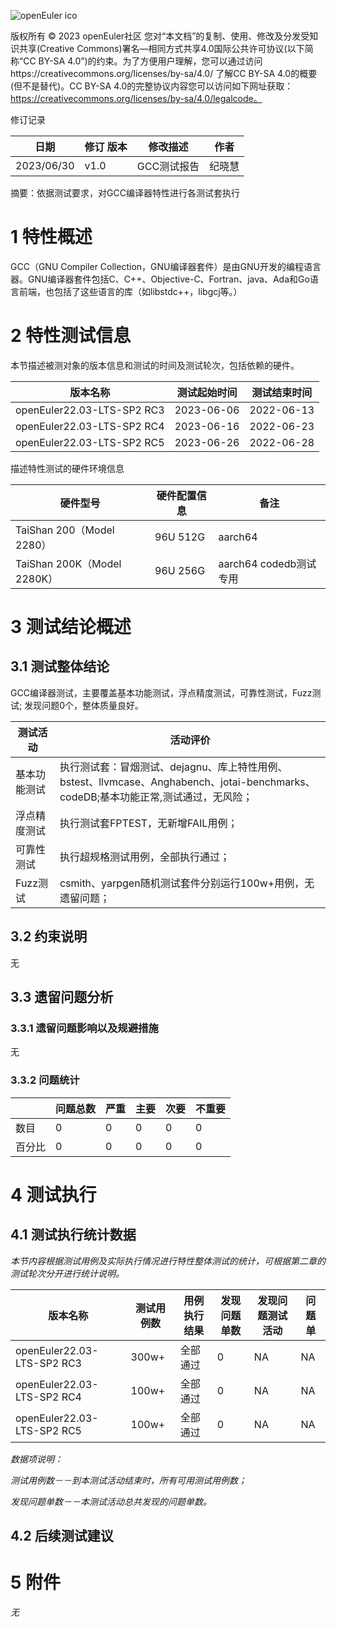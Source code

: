 ![openEuler ico](../../images/openEuler.png)

版权所有 © 2023  openEuler社区
 您对“本文档”的复制、使用、修改及分发受知识共享(Creative Commons)署名—相同方式共享4.0国际公共许可协议(以下简称“CC BY-SA 4.0”)的约束。为了方便用户理解，您可以通过访问https://creativecommons.org/licenses/by-sa/4.0/ 了解CC BY-SA 4.0的概要 (但不是替代)。CC BY-SA 4.0的完整协议内容您可以访问如下网址获取：https://creativecommons.org/licenses/by-sa/4.0/legalcode。

修订记录

| 日期        | 修订   版本 | 修改描述 | 作者 |
| ----       | ----------- | -------- | ---- |
| 2023/06/30 |   v1.0      | GCC测试报告 | 纪晓慧 |


摘要：依据测试要求，对GCC编译器特性进行各测试套执行

 

# 1     特性概述

GCC（GNU Compiler Collection，GNU编译器套件）是由GNU开发的编程语言器。GNU编译器套件包括C、C++、Objective-C、Fortran、java、Ada和Go语言前端，也包括了这些语言的库（如libstdc++，libgcj等。）

# 2     特性测试信息

本节描述被测对象的版本信息和测试的时间及测试轮次，包括依赖的硬件。

| 版本名称 | 测试起始时间 | 测试结束时间 |
| -------- | ------------ | ------------ |
| openEuler22.03-LTS-SP2 RC3 | 2023-06-06 | 2022-06-13 |
| openEuler22.03-LTS-SP2 RC4 | 2023-06-16 | 2022-06-23 |
| openEuler22.03-LTS-SP2 RC5 | 2023-06-26 | 2022-06-28 |

描述特性测试的硬件环境信息

| 硬件型号 | 硬件配置信息 | 备注 |
| -------- | ------------ | ---- |
| TaiShan 200（Model 2280） | 96U 512G | aarch64 |
| TaiShan 200K（Model 2280K） | 96U 256G | aarch64 codedb测试专用 |


# 3     测试结论概述

## 3.1   测试整体结论

GCC编译器测试，主要覆盖基本功能测试，浮点精度测试，可靠性测试，Fuzz测试; 发现问题0个，整体质量良好。

| 测试活动 | 活动评价 |
| -------- | -------- |
| 基本功能测试 | 执行测试套：冒烟测试、dejagnu、库上特性用例、bstest、llvmcase、Anghabench、jotai-benchmarks、codeDB;基本功能正常,测试通过，无风险； |
| 浮点精度测试 | 执行测试套FPTEST，无新增FAIL用例； |
| 可靠性测试 | 执行超规格测试用例，全部执行通过； |
| Fuzz测试 | csmith、yarpgen随机测试套件分别运行100w+用例，无遗留问题； |


## 3.2   约束说明

无

## 3.3   遗留问题分析

### 3.3.1 遗留问题影响以及规避措施

无

### 3.3.2 问题统计

|        | 问题总数 | 严重 | 主要 | 次要 | 不重要 |
| ------ | -------- | ---- | ---- | ---- | ------ |
| 数目   |  0      | 0     |  0   | 0     | 0       |
| 百分比 |  0    |  0    |  0    |  0    |  0      |

# 4     测试执行

## 4.1   测试执行统计数据

*本节内容根据测试用例及实际执行情况进行特性整体测试的统计，可根据第二章的测试轮次分开进行统计说明。*

| 版本名称 | 测试用例数 | 用例执行结果 | 发现问题单数 | 发现问题测试活动|问题单 |
| -------- | ---------- | --------- | ------------|---------- | ------------ |
| openEuler22.03-LTS-SP2 RC3 | 300w+ | 全部通过 | 0 | NA | NA |
| openEuler22.03-LTS-SP2 RC4 | 100w+ | 全部通过 | 0 | NA | NA |
| openEuler22.03-LTS-SP2 RC5 | 100w+ | 全部通过 | 0 | NA | NA |

*数据项说明：*

*测试用例数－－到本测试活动结束时，所有可用测试用例数；*

*发现问题单数－－本测试活动总共发现的问题单数。*

## 4.2   后续测试建议


# 5     附件

*无*

 



 

 
